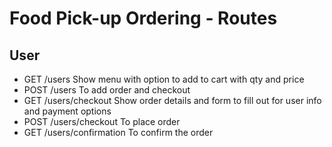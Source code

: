 # Food Pick-up Ordering - Routes

## User
  - GET     /users                          Show menu with option to add to cart with qty and price
  - POST    /users                          To add order and checkout
  - GET     /users/checkout                 Show order details and form to fill out for user info and payment options
  - POST    /users/checkout                 To place order
  - GET     /users/confirmation             To confirm the order
